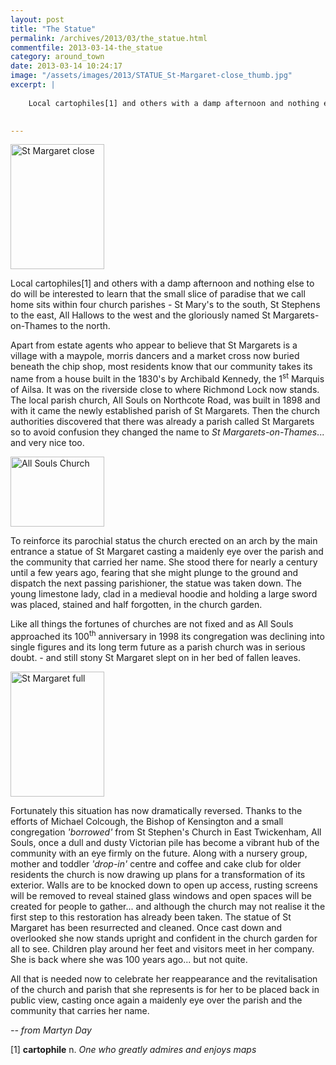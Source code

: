 ```yaml
---
layout: post
title: "The Statue"
permalink: /archives/2013/03/the_statue.html
commentfile: 2013-03-14-the_statue
category: around_town
date: 2013-03-14 10:24:17
image: "/assets/images/2013/STATUE_St-Margaret-close_thumb.jpg"
excerpt: |
    
    Local cartophiles[1] and others with a damp afternoon and nothing else to do will be interested to learn that the small slice of paradise that we call home sits within four church parishes - St Mary's to the south, St Stephens to the east, All Hallows to the west and the gloriously named St Margarets-on-Thames to the north.
    

---
```


<a href="/assets/images/2013/STATUE_St-Margaret-close.jpg" title="See larger version of - St Margaret close"><img src="/assets/images/2013/STATUE_St-Margaret-close_thumb.jpg" width="150" height="200" alt="St Margaret close" class="photo right" /></a>

Local cartophiles[1] and others with a damp afternoon and nothing else to do will be interested to learn that the small slice of paradise that we call home sits within four church parishes - St Mary's to the south, St Stephens to the east, All Hallows to the west and the gloriously named St Margarets-on-Thames to the north.

Apart from estate agents who appear to believe that St Margarets is a village with a maypole, morris dancers and a market cross now buried beneath the chip shop, most residents know that our community takes its name from a house built in the 1830's by Archibald Kennedy, the 1<sup>st</sup> Marquis of Ailsa. It was on the riverside close to where Richmond Lock now stands. The local parish church, All Souls on Northcote Road, was built in 1898 and with it came the newly established parish of St Margarets. Then the church authorities discovered that there was already a parish called St Margarets so to avoid confusion they changed the name to *St Margarets-on-Thames*... and very nice too.

<a href="/assets/images/2013/STATUE_All-Souls-Church.jpg" title="See larger version of - All Souls Church"><img src="/assets/images/2013/STATUE_All-Souls-Church_thumb.jpg" width="150" height="112" alt="All Souls Church" class="photo right" /></a>

To reinforce its parochial status the church erected on an arch by the main entrance a statue of St Margaret casting a maidenly eye over the parish and the community that carried her name. She stood there for nearly a century until a few years ago, fearing that she might plunge to the ground and dispatch the next passing parishioner, the statue was taken down. The young limestone lady, clad in a medieval hoodie and holding a large sword was placed, stained and half forgotten, in the church garden.

Like all things the fortunes of churches are not fixed and as All Souls approached its 100<sup>th</sup> anniversary in 1998 its congregation was declining into single figures and its long term future as a parish church was in serious doubt. - and still stony St Margaret slept on in her bed of fallen leaves.

<a href="/assets/images/2013/STATUE_St-Margaret-full.jpg" title="See larger version of - St Margaret full"><img src="/assets/images/2013/STATUE_St-Margaret-full_thumb.jpg" width="150" height="200" alt="St Margaret full" class="photo right" /></a>

Fortunately this situation has now dramatically reversed. Thanks to the efforts of Michael Colcough, the Bishop of Kensington and a small congregation <em>'borrowed'</em> from St Stephen's Church in East Twickenham, All Souls, once a dull and dusty Victorian pile has become a vibrant hub of the community with an eye firmly on the future. Along with a nursery group, mother and toddler <em>'drop-in'</em> centre and coffee and cake club for older residents the church is now drawing up plans for a transformation of its exterior. Walls are to be knocked down to open up access, rusting screens will be removed to reveal stained glass windows and open spaces will be created for people to gather... and although the church may not realise it the first step to this restoration has already been taken. The statue of St Margaret has been resurrected and cleaned. Once cast down and overlooked she now stands upright and confident in the church garden for all to see. Children play around her feet and visitors meet in her company. She is back where she was 100 years ago... but not quite.

All that is needed now to celebrate her reappearance and the revitalisation of the church and parish that she represents is for her to be placed back in public view, casting once again a maidenly eye over the parish and the community that carries her name.

<cite>-- from Martyn Day</cite>

[1] **cartophile** n. *One who greatly admires and enjoys maps*
